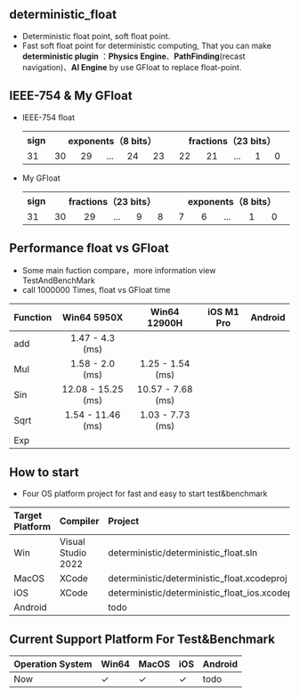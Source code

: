 ## deterministic_float
 * Deterministic float point, soft float point.
 * Fast soft float point for deterministic computing, That
you can make **deterministic plugin** ：**Physics Engine**、**PathFinding**(recast navigation)、**AI Engine** by use GFloat to replace float-point.
## IEEE-754 & My GFloat
* IEEE-754 float
  <table  >
    <tr>
        <th align="center" >sign</th>
        <th align="center" colspan = "5" width="400">exponents（8 bits）</th>
        <th align="center" colspan = "5" width="400">fractions（23 bits）</th>
    </tr>
    <tr>
        <td >31</td>
        <td >30</td><td>29</td><td>...</td><td>24</td><td>23</td>
        <td >22</td><td>21</td><td>...</td><td>1</td><td>0</td>
    </tr>
    </table>
* My GFloat
  <table  >
    <tr>
        <th align="center" >sign</th>
        <th align="center" colspan = "5" width="400">fractions（23 bits）</th>
        <th align="center" colspan = "5" width="400">exponents（8 bits）</th>
    </tr>
    <tr>
        <td >31</td>
        <td >30</td><td>29</td><td>...</td><td>9</td><td>8</td>
        <td >7</td><td>6</td><td>...</td><td>1</td><td>0</td>
    </tr>
    </table>
## Performance float vs GFloat
 * Some main fuction compare，more information view TestAndBenchMark 
 * call 1000000 Times, float vs GFloat time

|Function|Win64 5950X|Win64 12900H | iOS M1 Pro | Android |
|:--|:--:|:--: |:--:|:--:|
|add|1.47 - 4.3 (ms)| | |
|Mul|1.58 - 2.0 (ms)| 1.25 - 1.54 (ms)|  |
|Sin|12.08 - 15.25 (ms)|10.57 - 7.68 (ms)| |
|Sqrt|1.54 - 11.46 (ms)|1.03 - 7.73 (ms) ||
|Exp| | ||
	
	
## How to start
 * Four OS platform project for fast and easy to start test&benchmark

|Target Platform| Compiler| Project |
|:--|:--|:--|
|Win|Visual Studio 2022| deterministic/deterministic_float.sln|
|MacOS|XCode| deterministic/deterministic_float.xcodeproj |
|iOS|XCode| deterministic/deterministic_float_ios.xcodeproj |
|Android||todo|

## Current Support Platform For Test&Benchmark 
|Operation System|Win64|MacOS| iOS| Android|
|--|--|--|--|--|
|Now| $\checkmark$  |$\checkmark$|$\checkmark$| todo |





